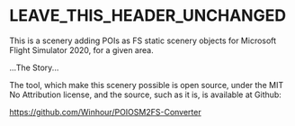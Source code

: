 # LEAVE_THIS_HEADER_UNCHANGED

This is a scenery adding POIs as FS static scenery objects for Microsoft Flight Simulator 2020, for a given area.

...The Story...

The tool, which make this scenery possible is open source, under the MIT No Attribution license, and the
source, such as it is, is available at Github:

https://github.com/Winhour/POIOSM2FS-Converter
